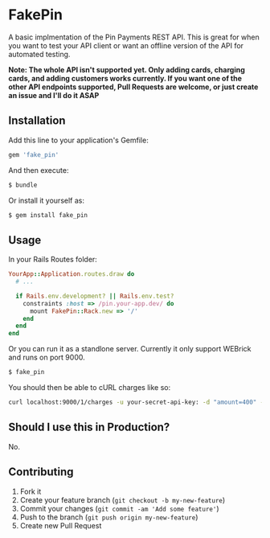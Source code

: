 # FakePin

A basic implmentation of the Pin Payments REST API. This is great for when you want to test your API client or want an offline version of the API for automated testing.

**Note: The whole API isn't supported yet. Only adding cards, charging cards, and adding customers works currently. If you want one of the other API endpoints supported, Pull Requests are welcome, or just create an issue and I'll do it ASAP**

## Installation

Add this line to your application's Gemfile:

```ruby
gem 'fake_pin'
```

And then execute:

```bash
$ bundle
```

Or install it yourself as:

```bash
$ gem install fake_pin
```

## Usage

In your Rails Routes folder:

```ruby
YourApp::Application.routes.draw do
  # ...

  if Rails.env.development? || Rails.env.test?
    constraints :host => /pin.your-app.dev/ do
      mount FakePin::Rack.new => '/'
    end
  end
end
```

Or you can run it as a standlone server. Currently it only support WEBrick and runs on port 9000.

```bash
$ fake_pin
```

You should then be able to cURL charges like so:

```bash
curl localhost:9000/1/charges -u your-secret-api-key: -d "amount=400" -d "currency=AUD" -d "description=test charge" -d "email=roland@pin.net.au" -d "ip_address=203.192.1.172" -d "card[number]=5520000000000000" -d "card[expiry_month]=05" -d "card[expiry_year]=2014" -d "card[cvc]=123" -d "card[name]=Roland Robot" -d "card[address_line1]=42 Sevenoaks St" -d "card[address_line2]=" -d "card[address_city]=Lathlain" -d "card[address_postcode]=6454" -d "card[address_state]=WA" -d "card[address_country]=Australia"
```

## Should I use this in Production?

No.

## Contributing

1. Fork it
2. Create your feature branch (`git checkout -b my-new-feature`)
3. Commit your changes (`git commit -am 'Add some feature'`)
4. Push to the branch (`git push origin my-new-feature`)
5. Create new Pull Request
